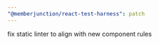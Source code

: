 ```yaml
---
"@memberjunction/react-test-harness": patch
---
```


fix static linter to align with new component rules
